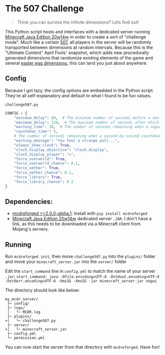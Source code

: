 # The 507 Challenge

> Think you can survive the infinite dimensions? Lets find out!

This Python script hosts and interfaces with a dedicated server running [Minecraft Java Edition 20w14∞](https://minecraft.fandom.com/wiki/Java_Edition_20w14%E2%88%9E) in order to create a sort of "challenge mode". Much like a certain [507](https://scp-wiki.wikidot.com/scp-507), all players in the server will be randomly transported between dimensions at random intervals. Because this is the "Ultimate Content" April Fools' snapshot, which adds new procedurally generated dimensions that randomize existing elements of the game and several [easter egg dimensions](https://minecraft.fandom.com/wiki/Java_Edition_20w14%E2%88%9E#Easter_egg_dimensions), this can land you just about anywhere.

## Config

Because I got lazy, the config options are embedded in the Python script. They're all self-explanatory and default to what I found to be fun values.

`challenge507.py`
```python
CONFIG = {
    "minimum_delay": 60,  # The minimum number of seconds before a new cycle can begin
    "maximum_delay": 120,  # The maximum number of seconds after which a new cycle can begin
    "warning_time": 30,  # The number of seconds remaining when a vague warning is announced
    "countdown_time": 5,
    # The number of seconds remaining when a second-by-second countdown starts
    "warning_message": "You feel a strange pull...",
    "always_show_clock": True,
    "clock_display_objective": "clock_display",
    "clock_display_player": "=",
    "force_overworld": True,
    "force_overworld_chance": 0.1,
    "force_nether": True,
    "force_nether_chance": 0.1,
    "force_library": True,
    "force_library_chance": 0.2
}
```

## Dependencies:
- [mcdreforged >=2.0.0-alpha.1](https://github.com/Fallen-Breath/MCDReforged): Install with `pip install mcdreforged`
- [Minecraft Java Edition 20w14∞](https://minecraft.fandom.com/wiki/Java_Edition_20w14%E2%88%9E) dedicated server `.JAR`. I don't have a link, as this needs to be downloaded via a Minecraft client from Mojang's servers.

## Running

Run `mcdreforged init`, then move `challenge507.py` into the `plugins/` folder and move your `minecraft_server.jar` into the `server/` folder

Edit the `start_command` line in `config.yml` to match the name of your server `.jar`; `start_command: java -Dfile.encoding=UTF-8 -Dstdout.encoding=UTF-8 -Dstderr.encoding=UTF-8 -Xms1G -Xmx2G -jar minecraft_server.jar nogui`

The directory should look like below:

```
my_mcdr_server/
 ├─ config/
 ├─ logs/
 │   └─ MCDR.log
 ├─ plugins/
+│   └─ challenge507.py
 ├─ server/
+│   └─ minecraft_server.jar
 ├─ config.yml
 └─ permission.yml
```

You can now start the server from that directory with `mcdreforged`. Have fun!
